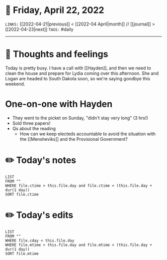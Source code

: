 # 📅 Friday, April 22, 2022
`LINKS:` [[2022-04-21|previous]] < [[2022-04 April|month]] // [[journal]] > [[2022-04-23|next]] 
`TAGS:` #daily

---
# 💭 Thoughts and feelings
Today is pretty busy. I have a call with [[Hayden]], and then we need to clean the house and prepare for Lydia coming over this afternoon. She and Logan are headed to South Dakota soon, so we're saying goodbye this weekend. 

# One-on-one with Hayden
- They went to the picket on Sunday, "didn't stay very long" (3 hrs!) 
- Sold three papers! 
- Qs about the reading
	- How can we keep electeds accountable to avoid the situation with the [[Mensheviks]] and the Provisional Government?


# ✏️ Today's notes
```dataview
LIST 
FROM ""
WHERE file.ctime > this.file.day and file.ctime < (this.file.day + dur(1 day))
SORT file.ctime
```
# ✏️ Today's edits
```dataview
LIST
FROM ""
WHERE file.cday < this.file.day
WHERE file.mtime > this.file.day and file.mtime < (this.file.day + dur(1 day))
SORT file.mtime
```